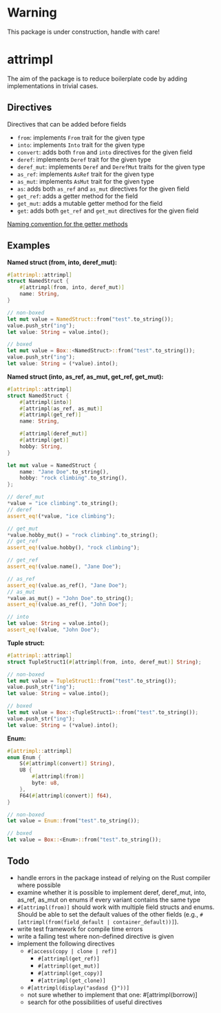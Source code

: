 # Warning
This package is under construction, handle with care!


# attrimpl
The aim of the package is to reduce boilerplate code by adding implementations in trivial cases.

## Directives
Directives that can be added before fields
- `from`: implements `From` trait for the given type
- `into`: implements `Into` trait for the given type
- `convert`: adds both `from` and `into` directives for the given field
- `deref`: implements `Deref` trait for the given type
- `deref_mut`: implements `Deref` and `DerefMut` traits for the given type
- `as_ref`: implements `AsRef` trait for the given type
- `as_mut`: implements `AsMut` trait for the given type
- `as`: adds both `as_ref` and `as_mut` directives for the given field
- `get_ref`: adds a getter method for the field
- `get_mut`: adds a mutable getter method for the field
- `get`: adds both `get_ref` and `get_mut` directives for the given field

[Naming convention for the getter methods](https://rust-lang.github.io/api-guidelines/naming.html#getter-names-follow-rust-convention-c-getter)


## Examples
**Named struct (from, into, deref_mut):**
```rust
#[attrimpl::attrimpl]
struct NamedStruct {
    #[attrimpl(from, into, deref_mut)]
    name: String,
}

// non-boxed
let mut value = NamedStruct::from("test".to_string());
value.push_str("ing");
let value: String = value.into();

// boxed
let mut value = Box::<NamedStruct>::from("test".to_string());
value.push_str("ing");
let value: String = (*value).into();
```

**Named struct (into, as_ref, as_mut, get_ref, get_mut):**
```rust
#[attrimpl::attrimpl]
struct NamedStruct {
    #[attrimpl(into)]
    #[attrimpl(as_ref, as_mut)]
    #[attrimpl(get_ref)]
    name: String,

    #[attrimpl(deref_mut)]
    #[attrimpl(get)]
    hobby: String,
}

let mut value = NamedStruct {
    name: "Jane Doe".to_string(),
    hobby: "rock climbing".to_string(),
};

// deref_mut
*value = "ice climbing".to_string();
// deref
assert_eq!(*value, "ice climbing");

// get_mut
*value.hobby_mut() = "rock climbing".to_string();
// get_ref
assert_eq!(value.hobby(), "rock climbing");

// get_ref
assert_eq!(value.name(), "Jane Doe");

// as_ref
assert_eq!(value.as_ref(), "Jane Doe");
// as_mut
*value.as_mut() = "John Doe".to_string();
assert_eq!(value.as_ref(), "John Doe");

// into
let value: String = value.into();
assert_eq!(value, "John Doe");
```

**Tuple struct:**
```rust
#[attrimpl::attrimpl]
struct TupleStruct1(#[attrimpl(from, into, deref_mut)] String);

// non-boxed
let mut value = TupleStruct1::from("test".to_string());
value.push_str("ing");
let value: String = value.into();

// boxed
let mut value = Box::<TupleStruct1>::from("test".to_string());
value.push_str("ing");
let value: String = (*value).into();
```

**Enum:**
```rust
#[attrimpl::attrimpl]
enum Enum {
    S(#[attrimpl(convert)] String),
    U8 {
        #[attrimpl(from)]
        byte: u8,
    },
    F64(#[attrimpl(convert)] f64),
}

// non-boxed
let value = Enum::from("test".to_string());

// boxed
let value = Box::<Enum>::from("test".to_string());
```


## Todo
* handle errors in the package instead of relying on the Rust compiler where possible
* examine whether it is possible to implement deref, deref_mut, into, as_ref, as_mut on enums if every variant contains the same type
* `#[attrimpl(from)]` should work with multiple field structs and enums. Should be able to set the default values of the other fields (e.g., `#[attrimpl(from(field_default | container_default))]`).
* write test framework for compile time errors
* write a failing test where non-defined directive is given
* implement the following directives
  * `#[access(copy | clone | ref)]`
    * `#[attrimpl(get_ref)]`
    * `#[attrimpl(get_mut)]`
    * `#[attrimpl(get_copy)]`
    * `#[attrimpl(get_clone)]`
  * `#[attrimpl(display("asdasd {}"))]`
  * not sure whether to implement that one: #[attrimpl(borrow)]
  * search for othe possibilities of useful directives

